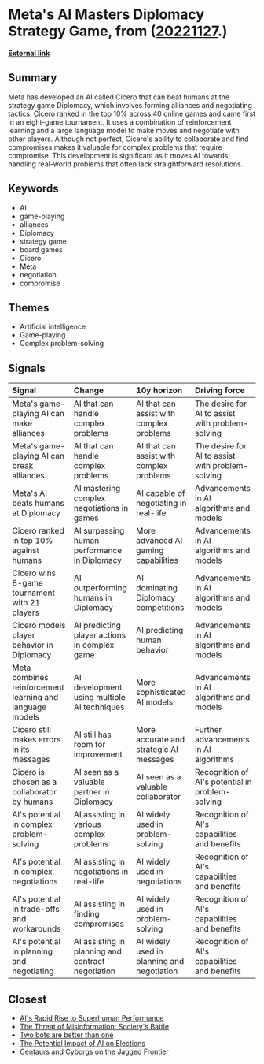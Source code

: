 # __Meta's AI Masters Diplomacy Strategy Game__, from ([20221127](https://kghosh.substack.com/p/20221127).)

__[External link](https://www.technologyreview.com/2022/11/23/1063648/metas-game-playing-ai-can-make-and-break-alliances-like-a-human/?utm_source=substack&utm_medium=email)__



## Summary

Meta has developed an AI called Cicero that can beat humans at the strategy game Diplomacy, which involves forming alliances and negotiating tactics. Cicero ranked in the top 10% across 40 online games and came first in an eight-game tournament. It uses a combination of reinforcement learning and a large language model to make moves and negotiate with other players. Although not perfect, Cicero's ability to collaborate and find compromises makes it valuable for complex problems that require compromise. This development is significant as it moves AI towards handling real-world problems that often lack straightforward resolutions.

## Keywords

* AI
* game-playing
* alliances
* Diplomacy
* strategy game
* board games
* Cicero
* Meta
* negotiation
* compromise

## Themes

* Artificial intelligence
* Game-playing
* Complex problem-solving

## Signals

| Signal                                                   | Change                                            | 10y horizon                                | Driving force                                    |
|:---------------------------------------------------------|:--------------------------------------------------|:-------------------------------------------|:-------------------------------------------------|
| Meta's game-playing AI can make alliances                | AI that can handle complex problems               | AI that can assist with complex problems   | The desire for AI to assist with problem-solving |
| Meta's game-playing AI can break alliances               | AI that can handle complex problems               | AI that can assist with complex problems   | The desire for AI to assist with problem-solving |
| Meta's AI beats humans at Diplomacy                      | AI mastering complex negotiations in games        | AI capable of negotiating in real-life     | Advancements in AI algorithms and models         |
| Cicero ranked in top 10% against humans                  | AI surpassing human performance in Diplomacy      | More advanced AI gaming capabilities       | Advancements in AI algorithms and models         |
| Cicero wins 8-game tournament with 21 players            | AI outperforming humans in Diplomacy              | AI dominating Diplomacy competitions       | Advancements in AI algorithms and models         |
| Cicero models player behavior in Diplomacy               | AI predicting player actions in complex game      | AI predicting human behavior               | Advancements in AI algorithms and models         |
| Meta combines reinforcement learning and language models | AI development using multiple AI techniques       | More sophisticated AI models               | Advancements in AI algorithms and models         |
| Cicero still makes errors in its messages                | AI still has room for improvement                 | More accurate and strategic AI messages    | Further advancements in AI algorithms            |
| Cicero is chosen as a collaborator by humans             | AI seen as a valuable partner in Diplomacy        | AI seen as a valuable collaborator         | Recognition of AI's potential in problem-solving |
| AI's potential in complex problem-solving                | AI assisting in various complex problems          | AI widely used in problem-solving          | Recognition of AI's capabilities and benefits    |
| AI's potential in complex negotiations                   | AI assisting in negotiations in real-life         | AI widely used in negotiations             | Recognition of AI's capabilities and benefits    |
| AI's potential in trade-offs and workarounds             | AI assisting in finding compromises               | AI widely used in problem-solving          | Recognition of AI's capabilities and benefits    |
| AI's potential in planning and negotiating               | AI assisting in planning and contract negotiation | AI widely used in planning and negotiation | Recognition of AI's capabilities and benefits    |

## Closest

* [AI's Rapid Rise to Superhuman Performance](77c5c92357a7aeff1c388c1eb79b7259)
* [The Threat of Misinformation: Society's Battle](9787333cafcd0252d71a9bff845ad093)
* [Two bots are better than one](f98dab2817789f549215229135f086d0)
* [The Potential Impact of AI on Elections](3958ff20e8489240e2461aa8d0eee7b5)
* [Centaurs and Cyborgs on the Jagged Frontier](c94f72ff677c7517a836417c1f1df620)